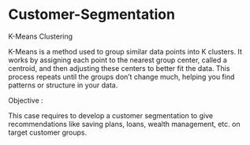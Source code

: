 # Customer-Segmentation

K-Means Clustering

K-Means is a method used to group similar data points into K clusters. It works by assigning each point to the nearest group center, called a centroid, and then adjusting these centers to better fit the data. This process repeats until the groups don’t change much, helping you find patterns or structure in your data.

Objective :

This case requires to develop a customer segmentation to give recommendations like saving plans, loans, wealth management, etc. on target customer groups.
